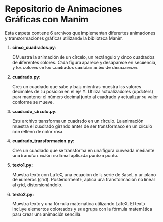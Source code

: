 # Repositorio de Animaciones Gráficas con Manim

Esta carpeta contiene 6 archivos que implementan diferentes animaciones y transformaciones gráficas utilizando la biblioteca Manim.

1. **cinco_cuadrados.py**:
   
   DMuestra la animación de un círculo, un rectángulo y cinco cuadrados de diferentes colores. Cada figura aparece y desaparece en secuencia, y los colores de los cuadrados cambian antes de desaparecer.

2. **cuadrado.py**:
   
    Crea un cuadrado que sube y baja mientras muestra los valores decimales de su posición en el eje Y. Utiliza actualizadores (updaters) para mantener el número decimal junto al cuadrado y actualizar su valor conforme se mueve.

3. **cuadrado_circulo.py:**
   
    Este archivo transforma un cuadrado en un círculo. La animación muestra el cuadrado girando antes de ser transformado en un círculo con relleno de color rosa.

4. **cuadrado_transformacion.py:**

   Crea un cuadrado que se transforma en una figura curveada mediante una transformación no lineal aplicada punto a punto.

5. **texto1.py:**
   
   Muestra texto con LaTeX, una ecuación de la serie de Basel, y un plano de números (grid). Posteriormente, aplica una transformación no lineal al grid, distorsionándolo.

6. **texto2.py:**

   Muestra texto y una fórmula matemática utilizando LaTeX. El texto incluye elementos coloreados y se agrupa con la fórmula matemática para crear una animación sencilla.
